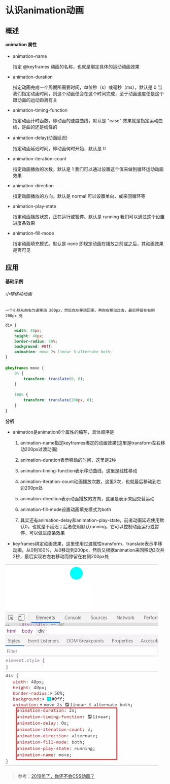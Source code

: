 # 认识animation动画

## 概述

#### animation 属性

* animation-name

	指定 @keyframes 动画的名称，也就是绑定具体的运动动画效果

* animation-duration

	指定动画完成一个周期所需要时间，单位秒（s）或毫秒（ms），默认是 0
	当我们指定动画时间，则这个动画便会在这个时间完成，至于动画速度便是这个跟动画的运动距离有关

* animation-timing-function

	指定动画计时函数，即动画的速度曲线，默认是 "ease"
	效果就是指定运动曲线，是曲的还是线性的

* animation-delay(动画延迟)

	指定动画延迟时间，即动画何时开始，默认是 0

* animation-iteration-count

	指定动画播放的次数，默认是 1
	我们可以通过设置这个值来做到循环运动动画效果

* animation-direction

	指定动画播放的方向。默认是 normal
	可以设置单向，或来回循环等

* animation-play-state

	指定动画播放状态，正在运行或暂停。默认是 running
	我们可以通过这个设置进度条效果

* animation-fill-mode

	指定动画填充模式。默认是 none
	即规定动画在播放之前或之后，其动画效果是否可见

## 应用

#### 基础示例

###### 小球移动动画

	一个小球从向右匀速移动 200px，然后向左移动回来，再向右移动过去，最后停留在右侧 200px 处

``` css
div {
    width: 40px;
    height: 40px;
    border-radius: 50%;
    background: #0ff;
    animation: move 2s linear 3 alternate both;
}

@keyframes move {
    0% {
        transform: translate(0, 0);
    }

    100% {
        transform: translate(200px, 0);
    }
}
```

**分析**

* animation是animation8个属性的缩写，具体顺序是

	1. animation-name指定keyframes绑定的动画效果(这里是transform左右移动200px过渡动画)
	2. animation-duration表示移动的时间，这里是2秒
	3. animation-timing-function表示移动曲线，这里是线性移动
	4. animation-iteration-count动画播放次数，这里3次，也就最后移动到右边200px处
	5. animation-direction表示动画播放的方向，这里是表示来回交替运动
	6. animation-fill-mode设置动画填充模式为both

	7. 其实还有animation-delay和animation-play-state，前者动画延迟使用默认0，也就是不延迟；后者使用默认running，它可以控制动画运行或暂停，可以做进度条效果

* keyframes绑定动画效果，这里使用过渡属性transform，translate表示平移动画，从0到100%，从0移动到200px，然后又根据animation来回移动3次共2秒，最后实现右左右移动而停留在右侧200px处

![animation8个属性缩写图](../images/animation8个属性缩写图.png)

> 参考：[2019年了，你还不会CSS动画？](https://juejin.im/post/5cdd178ee51d456e811d279b)
